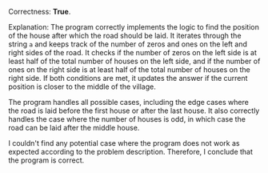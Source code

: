 Correctness: **True**.

Explanation: The program correctly implements the logic to find the position of the house after which the road should be laid. It iterates through the string `a` and keeps track of the number of zeros and ones on the left and right sides of the road. It checks if the number of zeros on the left side is at least half of the total number of houses on the left side, and if the number of ones on the right side is at least half of the total number of houses on the right side. If both conditions are met, it updates the answer if the current position is closer to the middle of the village.

The program handles all possible cases, including the edge cases where the road is laid before the first house or after the last house. It also correctly handles the case where the number of houses is odd, in which case the road can be laid after the middle house.

I couldn't find any potential case where the program does not work as expected according to the problem description. Therefore, I conclude that the program is correct.